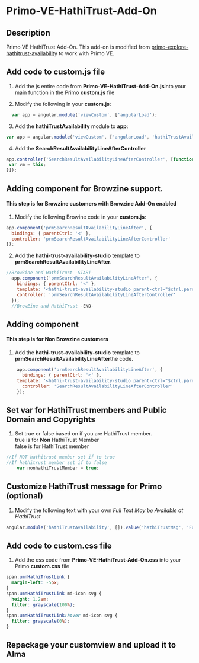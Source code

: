 # Primo-VE-HathiTrust-Add-On

## Description
Primo VE HathiTrust Add-On. This add-on is modified from <a href="https://github.com/UMNLibraries/primo-explore-hathitrust-availability">primo-explore-hathitrust-availability</a> to work with Primo VE.


## Add code to custom.js file
1. Add the js entire code from <b>Primo-VE-HathiTrust-Add-On.js</b>into your main function in the Primo <b>custom.js</b> file

2. Modify the following in your <b>custom.js</b>:
  ```js
    var app = angular.module('viewCustom', ['angularLoad');
  ```
3. Add  the <b>hathiTrustAvailability</b> module to <b>app</b>:
  ```js
  var app = angular.module('viewCustom', ['angularLoad', 'hathiTrustAvailability']);
  ```
4. Add the <b>SearchResultAvailabilityLineAfterController</b>
```js
app.controller('SearchResultAvailabilityLineAfterController', [function () {
 var vm = this;
}]);
```

## Adding component for Browzine support.
#### This step is for Browzine customers with Browzine Add-On enabled
1. Modify the following Browine code in your <b>custom.js</b>:
```js
app.component('prmSearchResultAvailabilityLineAfter', {
  bindings: { parentCtrl: '<' },
  controller: 'prmSearchResultAvailabilityLineAfterController'
});
```
2. Add the <b>hathi-trust-availability-studio</b> template to <b>prmSearchResultAvailabilityLineAfter</b>.
```js
//BrowZine and HathiTrust -START-
  app.component('prmSearchResultAvailabilityLineAfter', {
    bindings: { parentCtrl: '<' },
	template: '<hathi-trust-availability-studio parent-ctrl="$ctrl.parentCtrl">',
    controller: 'prmSearchResultAvailabilityLineAfterController'
  });
  //BrowZine and HathiTrust -END-
```

## Adding component
#### This step is for <b>Non Browzine</b> customers
1.  Add the <b>hathi-trust-availability-studio</b> template to <b>prmSearchResultAvailabilityLineAfter</b>the code.
```js
    app.component('prmSearchResultAvailabilityLineAfter', {
      bindings: { parentCtrl: '<' },
  	template: '<hathi-trust-availability-studio parent-ctrl="$ctrl.parentCtrl">',
      controller: 'SearchResultAvailabilityLineAfterController'
    });    
```

## Set var for HathiTrust members and Public Domain and Copyrights
1. Set true or false based on if you are HathiTrust member.</br>
true is for <b>Non</b> HathiTrust Member</br>false is for HathiTrust member
```js
//If NOT hathitrust member set if to true
//If hathitrust member set if to false
	var nonhathiTrustMember = true;
```

## Customize HathiTrust message for Primo (optional)
1. Modify the following text with your own <i>Full Text May be Available at HathiTrust</i>
```js
angular.module('hathiTrustAvailability', []).value('hathiTrustMsg', 'Full Text May be Available at HathiTrust').constant('hathiTrustBaseUrl', "https://catalog.hathitrust.org/api/volumes/brief/json/").config(['$sceDelegateProvider', 'hathiTrustBaseUrl', function ($sceDelegateProvider, hathiTrustBaseUrl) {
```

## Add code to custom.css file
1. Add the css code from <b>Primo-VE-HathiTrust-Add-On.css</b> into your Primo <b>custom.css</b> file
```css
span.umnHathiTrustLink {
  margin-left: -5px;
}
span.umnHathiTrustLink md-icon svg {
  height: 1.2em;
  filter: grayscale(100%);
}
span.umnHathiTrustLink:hover md-icon svg {
  filter: grayscale(0%);
}
```

## Repackage your <b>customview</b> and upload it to Alma
